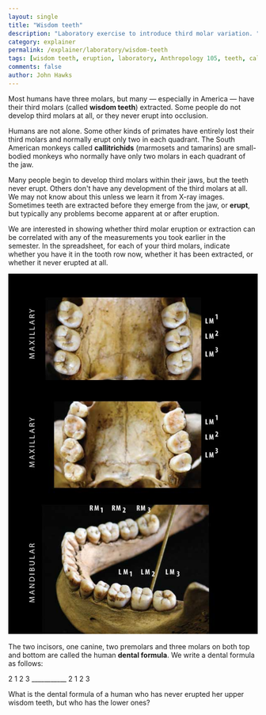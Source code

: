 ```yaml
---
layout: single 
title: "Wisdom teeth" 
description: "Laboratory exercise to introduce third molar variation. " 
category: explainer
permalink: /explainer/laboratory/wisdom-teeth
tags: [wisdom teeth, eruption, laboratory, Anthropology 105, teeth, callitrichid, molar, explainer] 
comments: false 
author: John Hawks 
---
```


Most humans have three molars, but many &mdash; especially in America &mdash; have their third molars (called <strong>wisdom teeth</strong>) extracted. Some people do not develop third molars at all, or they never erupt into occlusion.

Humans are not alone. Some other kinds of primates have entirely lost their third molars and normally erupt only two in each quadrant. The South American monkeys called <strong>callitrichids</strong> (marmosets and tamarins) are small-bodied monkeys who normally have only two molars in each quadrant of the jaw. 

Many people begin to develop third molars within their jaws, but the teeth never erupt. Others don't have any development of the third molars at all. We may not know about this unless we learn it from X-ray images. Sometimes teeth are extracted before they emerge from the jaw, or <strong>erupt</strong>, but typically any problems become apparent at or after eruption. 

We are interested in showing whether third molar eruption or extraction can be correlated with any of the measurements you took earlier in the semester. In the spreadsheet, for each of your third molars, indicate whether you have it in the tooth row now, whether it has been extracted, or whether it never erupted at all.


<div class="middle-picture">
<img src="/graphics/molars_labeled_2010.jpg" />
</div>


The two incisors, one canine, two premolars and three molars on both top and bottom are called the human <strong>dental formula</strong>. We write a dental formula as follows: 

<div class="middle-picture">
2  1  2  3
___________
2  1  2  3 
</div>

What is the dental formula of a human who has never erupted her upper wisdom teeth, but who has the lower ones? 

